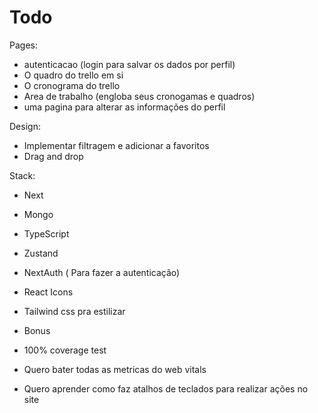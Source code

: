 # Todo

Pages:

- autenticacao (login para salvar os dados por perfil)
- O quadro do trello em si
- O cronograma do trello
- Area de trabalho (engloba seus cronogamas e quadros)
- uma pagina para alterar as informações do perfil

Design:

- Implementar filtragem e adicionar a favoritos
- Drag and drop

Stack:

- Next
- Mongo
- TypeScript
- Zustand
- NextAuth ( Para fazer a autenticação)
- React Icons
- Tailwind css pra estilizar

- Bonus

- 100% coverage test
- Quero bater todas as metricas do web vitals
- Quero aprender como faz atalhos de teclados para realizar ações no site
